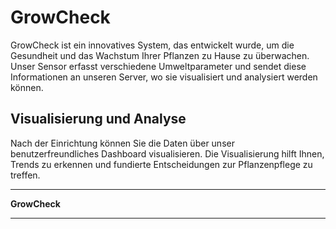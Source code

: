 # GrowCheck

GrowCheck ist ein innovatives System, das entwickelt wurde, um die Gesundheit und das Wachstum Ihrer Pflanzen zu Hause zu überwachen. Unser Sensor erfasst verschiedene Umweltparameter und sendet diese Informationen an unseren Server, wo sie visualisiert und analysiert werden können. 

## Visualisierung und Analyse
Nach der Einrichtung können Sie die Daten über unser benutzerfreundliches Dashboard visualisieren. Die Visualisierung hilft Ihnen, Trends zu erkennen und fundierte Entscheidungen zur Pflanzenpflege zu treffen.

---

**GrowCheck**
****
